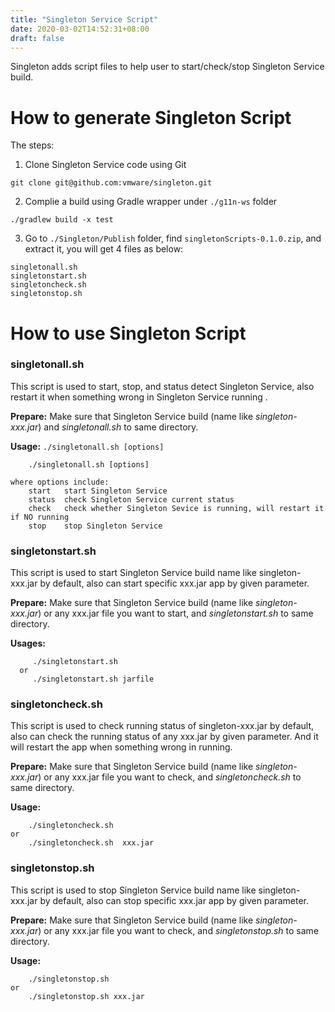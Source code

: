 ```yaml
---
title: "Singleton Service Script"
date: 2020-03-02T14:52:31+08:00
draft: false
---
```


Singleton adds script files to help user to start/check/stop Singleton Service build.

# How to generate Singleton Script
The steps:

1. Clone Singleton Service code using Git
```
git clone git@github.com:vmware/singleton.git
```

2. Complie a build using Gradle wrapper under `./g11n-ws` folder
```
./gradlew build -x test
```

3. Go to `./Singleton/Publish` folder, find `singletonScripts-0.1.0.zip`, and extract it, you will get 4 files as below:
```
singletonall.sh
singletonstart.sh
singletoncheck.sh
singletonstop.sh
```

# How to use Singleton Script

### singletonall.sh 
This script is used to start, stop, and status detect Singleton Service, also restart it when something wrong in Singleton Service running .

**Prepare:**
Make sure that Singleton Service build (name like *singleton-xxx.jar*)  and *singletonall.sh* to same directory.

**Usage:** `./singletonall.sh [options]`
```
	./singletonall.sh [options]

where options include:
	start	start Singleton Service
	status	check Singleton Service current status
	check	check whether Singleton Sevice is running, will restart it if NO running
	stop	stop Singleton Service
```


### singletonstart.sh 
This script is used to start Singleton Service build name like singleton-xxx.jar by default, also can start specific xxx.jar app by given parameter. 

**Prepare:**
Make sure that Singleton Service build (name like *singleton-xxx.jar*) or any xxx.jar file you want to start, and *singletonstart.sh* to same directory.

**Usages:** 
```
 	 ./singletonstart.sh
  or 
 	 ./singletonstart.sh jarfile
```

### singletoncheck.sh
This script is used to check running status of singleton-xxx.jar by default, also can check the running status of any xxx.jar by given parameter. And it will restart the app when something wrong in running.

**Prepare:**
Make sure that Singleton Service build (name like *singleton-xxx.jar*) or any xxx.jar file you want to check,  and *singletoncheck.sh* to same directory.

**Usage:**
```
	./singletoncheck.sh 
or
	./singletoncheck.sh  xxx.jar
```


### singletonstop.sh
This script is used to stop Singleton Service build name like singleton-xxx.jar by default, also can stop specific xxx.jar app by given parameter.

**Prepare:**
Make sure that Singleton Service build (name like *singleton-xxx.jar*) or any xxx.jar file you want to check,  and *singletonstop.sh* to same directory.

**Usage:**
```
	./singletonstop.sh
or
	./singletonstop.sh xxx.jar
```